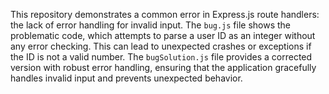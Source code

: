 This repository demonstrates a common error in Express.js route handlers: the lack of error handling for invalid input.  The `bug.js` file shows the problematic code, which attempts to parse a user ID as an integer without any error checking. This can lead to unexpected crashes or exceptions if the ID is not a valid number. The `bugSolution.js` file provides a corrected version with robust error handling, ensuring that the application gracefully handles invalid input and prevents unexpected behavior.